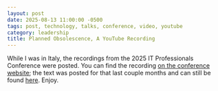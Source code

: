 ```yaml
---
layout: post
date: 2025-08-13 11:00:00 -0500
tags: post, technology, talks, conference, video, youtube
category: leadership
title: Planned Obsolescence, A YouTube Recording
--- 
```


While I was in Italy, the recordings from the 2025 IT Professionals Conference were posted. You can find the recording [on the conference website](https://itproconf.wisc.edu/event/planned-obsolescence-turning-a-technology-fallacy-into-a-leadership-strategy/); the text was posted for that last couple months and can still be found [here](https://engineeredeloquence.com/2025/05/planned-obsolescence-talk). Enjoy.